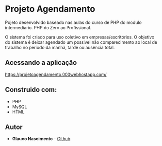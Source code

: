 
# Projeto Agendamento

Pojeto desenvolvido baseado nas aulas do curso de PHP do modulo intermediario. PHP do Zero ao Profissional.

O sistema foi criado para uso coletivo em empresas/escritórios.
O objetivo do sistema é deixar agendado um possivel não comparecimento ao
local de trabalho no periodo da manhã, tarde ou ausência total.

## Acessando a aplicação

https://projetoagendamento.000webhostapp.com/

## Construido com:
- PHP
- MySQL
- HTML

## Autor

- **Glauco Nascimento** - [Github](https://github.com/glaucohd)
